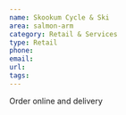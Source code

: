 ```yaml
---
name: Skookum Cycle & Ski
area: salmon-arm
category: Retail & Services
type: Retail
phone: 
email: 
url: 
tags:
---
```


Order online and delivery